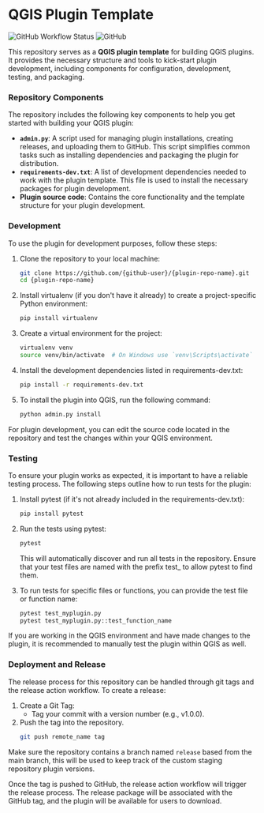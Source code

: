# QGIS Plugin Template

![GitHub Workflow Status](https://img.shields.io/github/actions/workflow/status/samweli/qgis-plugin-template/ci.yml?branch=master)
![GitHub](https://img.shields.io/github/license/samweli/qgis-plugin-template)

This repository serves as a **QGIS plugin template** for building QGIS plugins. It provides the necessary structure and tools to kick-start plugin development, including components for configuration, development, testing, and packaging.

### Repository Components

The repository includes the following key components to help you get started with building your QGIS plugin:

- **`admin.py`**: A script used for managing plugin installations, creating releases, and uploading them to GitHub. This script simplifies common tasks such as installing dependencies and packaging the plugin for distribution.
- **`requirements-dev.txt`**: A list of development dependencies needed to work with the plugin template. This file is used to install the necessary packages for plugin development.
- **Plugin source code**: Contains the core functionality and the template structure for your plugin development.

### Development

To use the plugin for development purposes, follow these steps:

1. Clone the repository to your local machine:
   ```bash
   git clone https://github.com/{github-user}/{plugin-repo-name}.git
   cd {plugin-repo-name}
   
2. Install virtualenv (if you don't have it already) to create a project-specific Python environment:
   ```bash 
   pip install virtualenv
   ```
3. Create a virtual environment for the project:
    
    ```bash
    virtualenv venv
    source venv/bin/activate  # On Windows use `venv\Scripts\activate`
    ```

4. Install the development dependencies listed in requirements-dev.txt:
    
    ```bash
    pip install -r requirements-dev.txt
    ```

5. To install the plugin into QGIS, run the following command:
    
    ```bash
    python admin.py install
    ```
For plugin development, you can edit the source code located in the repository and 
test the changes within your QGIS environment.

### Testing
To ensure your plugin works as expected, it is important to have a reliable testing process. The following steps outline how to run tests for the plugin:

1. Install pytest (if it's not already included in the requirements-dev.txt):
    
    ```bash
    pip install pytest
    ```
2. Run the tests using pytest:

    ```bash
    pytest
   ```
   
    This will automatically discover and run all tests in the repository. Ensure that your test files are named with the prefix test_ to allow pytest to find them.
3. To run tests for specific files or functions, you can provide the test file or function name:

    ```bash
    pytest test_myplugin.py
    pytest test_myplugin.py::test_function_name
   ```
   
If you are working in the QGIS environment and have made changes to the plugin, it is recommended to manually test the plugin within QGIS as well.

### Deployment and Release
The release process for this repository can be handled through git tags and the release action workflow.
To create a release:

1. Create a Git Tag:
    - Tag your commit with a version number (e.g., v1.0.0).
2. Push the tag into the repository.
    ```bash 
    git push remote_name tag
   ```
Make sure the repository contains a branch named `release` based from the main branch, this will be used to keep track of the 
custom staging repository plugin versions.

Once the tag is pushed to GitHub, the release action workflow will trigger the release process. 
The release package will be associated with the GitHub tag, and the plugin will be available for users to download.
